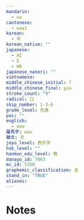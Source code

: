 ```yaml
---
mandarin:
  - wa
cantonese:
  - waa1
korean:
  - 와
korean_native: ""
japanese:
  - AI
  - E
  - WA
japanese_nanori: ""
vietnamese:
middle_chinese_initial: ʔ
middle_chinese_final: ɣua
stroke_count: "9"
radical: 口
skip_number: 1-3-6
grade_level: 先進
pos: ""
english:
  - wow
羅馬字: wau
韓文: 왓
joyo_level: 表外字
hsk_level: ""
hanmun_edu_level: 無
danayo_id: 7063
mc_id: 5350
graphemic_classification: 圭
stand_in: "TRUE"
aliases:
---
```


# Notes
